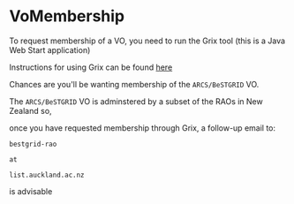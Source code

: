 # VoMembership

To request membership of a VO, you need to run the Grix tool (this is a Java Web Start application)

Instructions for using Grix can be found [here](https://reannz.atlassian.net/wiki/pages/createpage.action?spaceKey=BeSTGRID&title=Grid_Tools&linkCreation=true&fromPageId=3818228902)

Chances are you'll be wanting membership of the `ARCS/BeSTGRID` VO.

The `ARCS/BeSTGRID` VO is adminstered by a subset of the RAOs in New Zealand so,

once you have requested membership through Grix, a follow-up email to:

`bestgrid-rao`

`at`

`list.auckland.ac.nz`

is advisable
